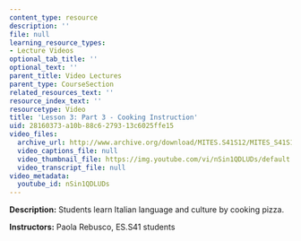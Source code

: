 ```yaml
---
content_type: resource
description: ''
file: null
learning_resource_types:
- Lecture Videos
optional_tab_title: ''
optional_text: ''
parent_title: Video Lectures
parent_type: CourseSection
related_resources_text: ''
resource_index_text: ''
resourcetype: Video
title: 'Lesson 3: Part 3 - Cooking Instruction'
uid: 28160373-a10b-88c6-2793-13c6025ffe15
video_files:
  archive_url: http://www.archive.org/download/MITES.S41S12/MITES_S41S12_Lesson3_Part3_300k.mp4
  video_captions_file: null
  video_thumbnail_file: https://img.youtube.com/vi/nSin1QDLUDs/default.jpg
  video_transcript_file: null
video_metadata:
  youtube_id: nSin1QDLUDs
---
```


**Description:** Students learn Italian language and culture by cooking pizza.

**Instructors:** Paola Rebusco, ES.S41 students